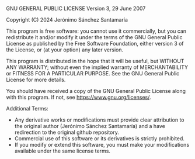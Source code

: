 GNU GENERAL PUBLIC LICENSE
 Version 3, 29 June 2007

 Copyright (C) 2024 Jerónimo Sánchez Santamaría

 This program is free software: you cannot use it commercially, but you can
 redistribute it and/or modify it under the terms of the GNU General Public 
 License as published by the Free Software Foundation, either version 3 of 
 the License, or (at your option) any later version.

 This program is distributed in the hope that it will be useful,
 but WITHOUT ANY WARRANTY; without even the implied warranty of
 MERCHANTABILITY or FITNESS FOR A PARTICULAR PURPOSE.  See the
 GNU General Public License for more details.

 You should have received a copy of the GNU General Public License
 along with this program.  If not, see <https://www.gnu.org/licenses/>.

 Additional Terms:
 - Any derivative works or modifications must provide clear attribution to 
   the original author (Jerónimo Sánchez Santamaría) and a have redirection to the original github repository.
 - Commercial use of this software or its derivatives is strictly prohibited.
 - If you modify or extend this software, you must make your modifications 
   available under the same license terms.
